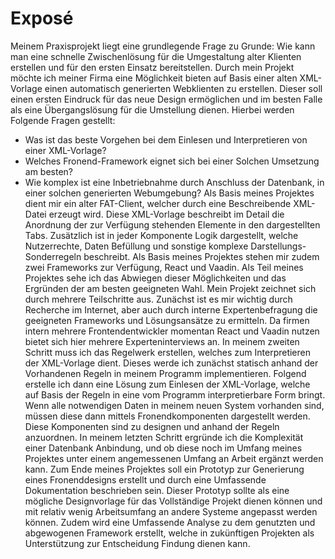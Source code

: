# Exposé

Meinem Praxisprojekt liegt eine grundlegende Frage zu Grunde: Wie kann man eine schnelle Zwischenlösung für die Umgestaltung alter Klienten erstellen und für den ersten Einsatz bereitstellen. 
Durch mein Projekt möchte ich meiner Firma eine Möglichkeit bieten auf Basis einer alten XML-Vorlage einen automatisch generierten Webklienten zu erstellen. Dieser soll einen ersten Eindruck für das neue Design ermöglichen und im besten Falle als eine Übergangslösung für die Umstellung dienen.
Hierbei werden Folgende Fragen gestellt:
-	Was ist das beste Vorgehen bei dem Einlesen und Interpretieren von einer XML-Vorlage?
-	Welches Fronend-Framework eignet sich bei einer Solchen Umsetzung am besten?
-	Wie komplex ist eine Inbetriebnahme durch Anschluss der Datenbank, in einer solchen generierten Webumgebung?
Als Basis meines Projektes dient mir ein alter FAT-Client, welcher durch eine Beschreibende XML-Datei erzeugt wird. Diese XML-Vorlage beschreibt im Detail die Anordnung der zur Verfügung stehenden Elemente in den dargestellten Tabs. Zusätzlich ist in jeder Komponente Logik dargestellt, welche Nutzerrechte, Daten Befüllung und sonstige komplexe Darstellungs-Sonderregeln beschreibt. Als Basis meines Projektes stehen mir zudem zwei Frameworks zur Verfügung, React und Vaadin. Als Teil meines Projektes sehe ich das Abwiegen dieser Möglichkeiten und das Ergründen der am besten geeigneten Wahl. 
Mein Projekt zeichnet sich durch mehrere Teilschritte aus. Zunächst ist es mir wichtig durch Recherche im Internet, aber auch durch interne Expertenbefragung die geeigneten Frameworks und Lösungsansätze zu ermitteln. Da firmen intern mehrere Frontendentwickler momentan React und Vaadin nutzen bietet sich hier mehrere Experteninterviews an. 
In meinem zweiten Schritt muss ich das Regelwerk erstellen, welches zum Interpretieren der XML-Vorlage dient. Dieses werde ich zunächst statisch anhand der Vorhandenen Regeln in meinem Programm implementieren. 
Folgend erstelle ich dann eine Lösung zum Einlesen der XML-Vorlage, welche auf Basis der Regeln in eine vom Programm interpretierbare Form bringt.
Wenn alle notwendigen Daten in meinem neuen System vorhanden sind, müssen diese dann mittels Fronendkomponenten dargestellt werden. Diese Komponenten sind zu designen und anhand der Regeln anzuordnen.
In meinem letzten Schritt ergründe ich die Komplexität einer Datenbank Anbindung, und ob diese noch im Umfang meines Projektes unter einem angemessenen Umfang an Arbeit ergänzt werden kann.
Zum Ende meines Projektes soll ein Prototyp zur Generierung eines Fronenddesigns erstellt und durch eine Umfassende Dokumentation beschrieben sein. Dieser Prototyp sollte als eine mögliche Designvorlage für das Vollständige Projekt dienen können und mit relativ wenig Arbeitsumfang an andere Systeme angepasst werden können.
Zudem wird eine Umfassende Analyse zu dem genutzten und abgewogenen Framework erstellt, welche in zukünftigen Projekten als Unterstützung zur Entscheidung Findung dienen kann.

